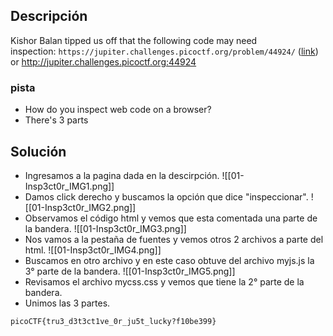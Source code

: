 
## Descripción 

Kishor Balan tipped us off that the following code may need inspection: `https://jupiter.challenges.picoctf.org/problem/44924/` ([link](https://jupiter.challenges.picoctf.org/problem/44924/)) or http://jupiter.challenges.picoctf.org:44924
### pista

- How do you inspect web code on a browser?
- There's 3 parts
## Solución

- Ingresamos a la pagina dada en la descirpción.
![[01-Insp3ct0r_IMG1.png]]
- Damos click derecho y buscamos la opción que dice "inspeccionar".
![[01-Insp3ct0r_IMG2.png]]
- Observamos el código html y vemos que esta comentada una parte de la bandera.
![[01-Insp3ct0r_IMG3.png]]
- Nos vamos a la pestaña de fuentes y vemos otros 2 archivos a parte del html.
![[01-Insp3ct0r_IMG4.png]]
- Buscamos en otro archivo y en este caso obtuve del archivo myjs.js la 3° parte de la bandera.
![[01-Insp3ct0r_IMG5.png]]
- Revisamos el archivo mycss.css y vemos que tiene la 2° parte de la bandera.
- Unimos las 3 partes.



```
picoCTF{tru3_d3t3ct1ve_0r_ju5t_lucky?f10be399}
```
